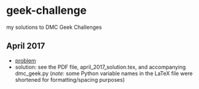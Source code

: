 # geek-challenge
my solutions to DMC Geek Challenges

## April 2017
* [problem](https://www.dmcinfo.com/latest-thinking/blog/id/9403/geek-challenge-the-perfect-bracket) 
* solution: see the PDF file, april\_2017\_solution.tex, and accompanying dmc\_geek.py (*note*: some Python variable names in the LaTeX file were shortened for formatting/spacing purposes)
